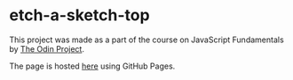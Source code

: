 # etch-a-sketch-top

This project was made as a part of the course on JavaScript Fundamentals by [The Odin Project](https://www.theodinproject.com/).

The page is hosted [here](https://backbiter99.github.io/etch-a-sketch-top/) using GitHub Pages.
